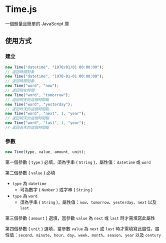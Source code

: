 # Time.js

一個輕量且簡單的 JavaScript 庫

## 使用方式

### 建立

```js
new Time("datetime", "1970/01/01 00:00:00");
// 返回時間對象
new Time("datetime", "1970-01-01 00:00:00");
// 返回時間對象
new Time("word", "now");
// 返回現在時間
new Time("word", "tomorrow");
// 返回明天的這個時間點
new Time("word", "yesterday");
// 返回昨天的這個時間點
new Time("word", "next", 1, "year");
// 返回明天的這個時間點
new Time("word", "last", 1, "year");
// 返回去年的這個時間點
```

### 參數

```js
new Time(type, value, amount, unit);
```

第一個參數 ( `type` ) 必填，須為字串 ( `String` )，屬性值：`datetime` 或 `word`

第二個參數 ( `value` ) 必填 
- `type` 為 `datetime`
    - 可為數字 ( `Number` ) 或字串 ( `String` ) 
- `type` 為 `word`
    - 須為字串 ( `String` )，屬性值：`now`、`tomorrow`、`yesterday`、`next` 以及 `last`

第三個參數 ( `amount` ) 選填，當參數 `value` 為 `next` 或 `last` 時才需填寫此屬性

第四個參數 ( `unit` ) 選填，當參數 `value` 為 `next` 或 `last` 時才需填寫此屬性，屬性值：`second`、`minute`、`hour`、`day`、`week`、`month`、`season`、`year` 以及 `century`

